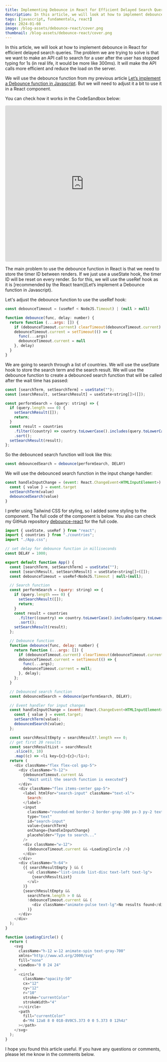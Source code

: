 ```yaml
---
title: Implementing Debounce in React for Efficient Delayed Search Queries
description: In this article, we will look at how to implement debounce in React for efficient delayed search queries. We will look at how to implement debounce in React using the useRef hook.
tags: [javascript, fundamentals, react]
date: 2024-01-08
image: /blog-assets/debounce-react/cover.png
thumbnail: /blog-assets/debounce-react/cover.png
---
```


In this article, we will look at how to implement debounce in React for efficient delayed search queries. The problem we are trying to solve is that we want to make an API call to search for a user after the user has stopped typing for 1s (in real life, it would be more like 300ms). It will make the API calls more efficient and reduce the load on the server.

We will use the debounce function from my previous article [Let’s implement a Debounce function in Javascript](https://alexefimenko.com/blog/debounce-function). But we will need to adjust it a bit to use it in a React component.

You can check how it works in the CodeSandbox below:

<iframe src="https://codesandbox.io/embed/jw28mj?view=preview&hideNavigation=1"
     style="width:100%; height: 500px; border:0; border-radius: 4px; overflow:hidden;"
     title="debounce-react-search"
     allow="accelerometer; ambient-light-sensor; camera; encrypted-media; geolocation; gyroscope; hid; microphone; midi; payment; usb; vr; xr-spatial-tracking"
     sandbox="allow-forms allow-modals allow-popups allow-presentation allow-same-origin allow-scripts"
   ></iframe>

The main problem to use the debounce function in React is that we need to store the timer ID between renders. If we just use a useState hook, the timer ID will be reset on every render. So for this, we will use the useRef hook as it is [recommended by the React team](Let’s implement a Debounce function in Javascript).

Let's adjust the debounce function to use the useRef hook:

```javascript
const debounceTimeout = (useRef < NodeJS.Timeout) | (null > null)

function debounce(func, delay: number) {
  return function (...args: []) {
    if (debounceTimeout.current) clearTimeout(debounceTimeout.current)
    debounceTimeout.current = setTimeout(() => {
      func(...args)
      debounceTimeout.current = null
    }, delay)
  }
}
```

We are going to search through a list of countries. We will use the useState hook to store the search term and the search result. We will use the debounce function to create a debounced search function that will be called after the wait time has passed:

```javascript
const [searchTerm, setSearchTerm] = useState("");
const [searchResult, setSearchResult] = useState<string[]>([]);

const performSearch = (query: string) => {
  if (query.length === 0) {
    setSearchResult([]);
    return;
  }
  const result = countries
    .filter((country) => country.toLowerCase().includes(query.toLowerCase()))
    .sort();
  setSearchResult(result);
};
```

So the debounced search function will look like this:

```javascript
const debouncedSearch = debounce(performSearch, DELAY)
```

We will use the debounced search function in the input change handler:

```javascript
const handleInputChange = (event: React.ChangeEvent<HTMLInputElement>) => {
  const { value } = event.target
  setSearchTerm(value)
  debouncedSearch(value)
}
```

I prefer using Tailwind CSS for styling, so I added some styling to the component. The full code of the component is below.
You also can check my GitHub repository [debounce-react](https://github.com/aleksandr-efimenko/debounce-react-sandbox) for the full code.

```javascript
import { useState, useRef } from "react";
import { countries } from "./countries";
import "./App.css";

// set delay for debounce function in milliseconds
const DELAY = 1000;

export default function App() {
  const [searchTerm, setSearchTerm] = useState("");
  const [searchResult, setSearchResult] = useState<string[]>([]);
  const debounceTimeout = useRef<NodeJS.Timeout | null>(null);

  // Search function
  const performSearch = (query: string) => {
    if (query.length === 0) {
      setSearchResult([]);
      return;
    }
    const result = countries
      .filter((country) => country.toLowerCase().includes(query.toLowerCase()))
      .sort();
    setSearchResult(result);
  };

  // Debounce function
  function debounce(func, delay: number) {
    return function (...args: []) {
      if (debounceTimeout.current) clearTimeout(debounceTimeout.current);
      debounceTimeout.current = setTimeout(() => {
        func(...args);
        debounceTimeout.current = null;
      }, delay);
    };
  }

  // Debounced search function
  const debouncedSearch = debounce(performSearch, DELAY);

  // Event handler for input changes
  const handleInputChange = (event: React.ChangeEvent<HTMLInputElement>) => {
    const { value } = event.target;
    setSearchTerm(value);
    debouncedSearch(value);
  };

  const searchResultEmpty = searchResult?.length === 0;
  // get first 20 results
  const searchResultList = searchResult
    .slice(0, 10)
    .map((c) => <li key={c}>{c}</li>);
  return (
    <div className="flex flex-col gap-5">
      <div className="h-12">
        {debounceTimeout.current &&
          "Wait until the search function is executed"}
      </div>
      <div className="flex items-center gap-5">
        <label htmlFor="search-input" className="text-xl">
          Search:
        </label>
        <input
          className="rounded-md border-2 border-gray-300 px-3 py-2 text-lg"
          type="text"
          id="search-input"
          value={searchTerm}
          onChange={handleInputChange}
          placeholder="Type to search..."
        />
        <div className="w-12">
          {debounceTimeout.current && <LoadingCircle />}
        </div>
      </div>
      <div className="h-64">
        {{ searchResultEmpty } && (
          <ul className="list-inside list-disc text-left text-lg">
            {searchResultList}
          </ul>
        )}
        {searchResultEmpty &&
          searchTerm.length > 0 &&
          !debounceTimeout.current && (
            <div className="animate-pulse text-lg">No results found</div>
          )}
      </div>
    </div>
  );
}

function LoadingCircle() {
  return (
    <svg
      className="h-12 w-12 animate-spin text-gray-700"
      xmlns="http://www.w3.org/2000/svg"
      fill="none"
      viewBox="0 0 24 24"
    >
      <circle
        className="opacity-50"
        cx="12"
        cy="12"
        r="10"
        stroke="currentColor"
        strokeWidth="4"
      ></circle>
      <path
        fill="currentColor"
        d="M4 12a8 8 0 018-8V0C5.373 0 0 5.373 0 12h4z"
      ></path>
    </svg>
  );
}
```

I hope you found this article useful. If you have any questions or comments, please let me know in the comments below.
